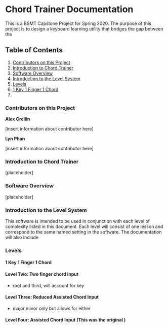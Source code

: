 # Chord Trainer Documentation
This is a BSMT Capstone Project for Spring 2020. The purpose of this project is to design a keyboard learning utility that bridges the gap between the

## Table of Contents
1. [Contributors on this Project](#Contributors-on-this-Project)
2. [Introduction to Chord Trainer](#Introduction-to-Chord-Trainer)
3. [Software Overview](#Software-Overview)
4. [Introduction to the Level System](#Introduction-to-the-Level-System)
5. [Levels](#Levels)
  1. [1 Key 1 Finger 1 Chord](#1-Key-1-Finger-1-Chord)
  2.

### Contributors on this Project
**Alex Crellin**

[insert information about contributor here]

**Lyn Phan**

[insert information about contributor here]


### Introduction to Chord Trainer

[placeholder]

### Software Overview

[placeholder]

### Introduction to the Level System

This software is intended to be used in conjunction with each level of complexity listed in this document. Each level will consist of one lesson and correspond to the same named setting in the software. The documentation will also include

### Levels

#### 1 Key 1 Finger 1 Chord

#### Level Two: Two finger chord input
- root and third, will account for key

#### Level Three: Reduced Assisted Chord Input
- major minor only but allows for either

#### Level Four: Assisted Chord Input (This was the original )
